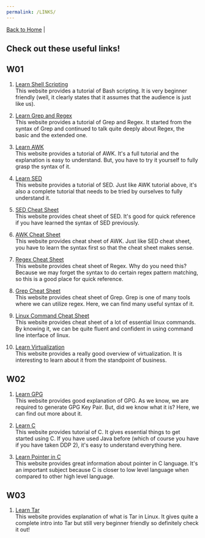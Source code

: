 ```yaml
---
permalink: /LINKS/
---
```


[Back to Home](https://luthfibalaka.github.io/os212/) |

## Check out these useful links!

## W01

1. [Learn Shell Scripting](https://www.shellscript.sh/index.html)  
This website provides a tutorial of Bash scripting. It is very beginner friendly (well, it clearly states that it assumes that the audience is just like us).

2. [Learn Grep and Regex](https://www.opensourceforu.com/2012/06/beginners-guide-gnu-grep-basics/)  
This website provides a tutorial of Grep and Regex. It started from the syntax of Grep and continued to talk quite deeply about Regex, the basic and the extended one.

3. [Learn AWK](https://www.grymoire.com/Unix/Awk.html)  
This website provides a tutorial of AWK. It's a full tutorial and the explanation is easy to understand. But, you have to try it yourself to fully grasp the syntax of it.

4. [Learn SED](https://www.grymoire.com/Unix/Sed.html)  
This website provides a tutorial of SED. Just like AWK tutorial above, it's also a complete tutorial that needs to be tried by ourselves to fully understand it.

5. [SED Cheat Sheet](https://quickref.me/sed)  
This website provides cheat sheet of SED. It's good for quick reference if you have learned the syntax of SED previously.

6. [AWK Cheat Sheet](https://quickref.me/awk)  
This website provides cheat sheet of AWK. Just like SED cheat sheet, you have to learn the syntax first so that the cheat sheet makes sense.

7. [Regex Cheat Sheet](https://ryanstutorials.net/regular-expressions-tutorial/regular-expressions-cheat-sheet.php)  
This website provides cheat sheet of Regex. Why do you need this? Because we may forget the syntax to do certain regex pattern matching, so this is a good place for quick reference.

8. [Grep Cheat Sheet](https://ryanstutorials.net/linuxtutorial/cheatsheetgrep.php)  
This website provides cheat sheet of Grep. Grep is one of many tools where we can utilize regex. Here, we can find many useful syntax of it.

9. [Linux Command Cheat Sheet](https://ryanstutorials.net/linuxtutorial/cheatsheet.php)  
This website provides cheat sheet of a lot of essential linux commands. By knowing it, we can be quite fluent and confident in using command line interface of linux.

10. [Learn Virtualization](https://www.ibm.com/cloud/learn/virtualization-a-complete-guide#toc-types-of-v-aTJ2efV9)  
This website provides a really good overview of virtualization. It is interesting to learn about it from the standpoint of business.

## W02

1. [Learn GPG](https://www.privex.io/articles/what-is-gpg)  
This website provides good explanation of GPG. As we know, we are required to generate GPG Key Pair. But, did we know what it is? Here, we can find out more about it.

2. [Learn C](https://www.freecodecamp.org/news/the-c-beginners-handbook/)  
This website provides tutorial of C. It gives essential things to get started using C. If you have used Java before (which of course you have if you have taken DDP 2), it's easy to understand everything here.

3. [Learn Pointer in C](https://www.guru99.com/c-pointers.html)  
This website provides great information about pointer in C language. It's an important subject because C is closer to low level language when compared to other high level language.

## W03

1. [Learn Tar](https://www.hostinger.co.id/tutorial/tar-linux)  
This website provides explanation of what is Tar in Linux. It gives quite a complete intro into Tar but still very beginner friendly so definitely check it out!

